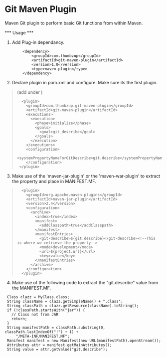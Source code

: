 Git Maven Plugin
================

Maven Git plugin to perform basic Git functions from within Maven.

*** Usage ***

1. Add Plug-in dependancy.

```
		<dependency>
			<groupId>com.thumbzup</groupId>
			<artifactId>git-maven-plugin</artifactId>
			<version>1.0</version>
			<type>maven-plugin</type>
		</dependency>
```		

2. Declare plugin in pom.xml and configure. Make sure its the first plugin.

> <!--Git Describe--> (add under <build>)
>       <plugin>
>         <groupId>com.thumbzup.git-maven-plugin</groupId>
>         <artifactId>git-maven-plugin</artifactId>
>         <executions>
>           <execution>
>             <phase>initialize</phase>
>             <goals>
>               <goal>git_describe</goal>
>             </goals>
>           </execution>
>         </executions>
>         <configuration>
>           <systemPropertyNameForGitDescribe>git.describe</systemPropertyNameForGitDescribe>
>         </configuration>
>      </plugin>

3. Make use of the 'maven-jar-plugin' or the 'maven-war-plugin' to extract the property and place in MANIFEST.MF.

> <!--Include in the MANIFEST.MF with the Git-Describe-->
>       <plugin>
>         <groupId>org.apache.maven.plugins</groupId>
>         <artifactId>maven-jar-plugin</artifactId>
>         <version>2.4</version>
>         <configuration>
>           <archive>
>             <index>true</index>
>             <manifest>
>               <addClasspath>true</addClasspath>
>             </manifest>
>             <manifestEntries>
>               <git-describe>${git.describe}</git-describe><!--This is where we retrieve the property-->
>               <mode>development</mode>
>               <url>${project.url}</url>
>               <key>value</key>
>             </manifestEntries>
>           </archive>
>         </configuration>
>       </plugin>

4. Make use of the following code to extract the "git.describe" value from the MANIFEST.MF.

```
 Class clazz = MyClass.class;
 String className = clazz.getSimpleName() + ".class";
 String classPath = clazz.getResource(className).toString();
 if (!classPath.startsWith("jar")) {
   // Class not from JAR
   return;
 }
 String manifestPath = classPath.substring(0, classPath.lastIndexOf("!") + 1) +
     "/META-INF/MANIFEST.MF";
 Manifest manifest = new Manifest(new URL(manifestPath).openStream());
 Attributes attr = manifest.getMainAttributes();
 String value = attr.getValue("git.describe");
```

